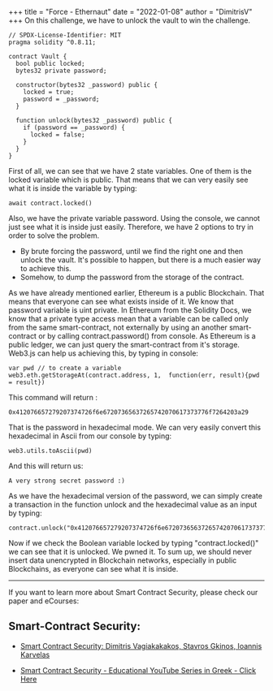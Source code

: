 +++
title = "Force - Ethernaut"
date = "2022-01-08"
author = "DimitrisV"
+++
On this challenge, we have to unlock the vault to win the challenge.
```
// SPDX-License-Identifier: MIT
pragma solidity ^0.8.11;

contract Vault {
  bool public locked;
  bytes32 private password;

  constructor(bytes32 _password) public {
    locked = true;
    password = _password;
  }

  function unlock(bytes32 _password) public {
    if (password == _password) {
      locked = false;
    }
  }
}
```

First of all, we can see that we have 2 state variables. One of them is the locked variable which is public. That means that we can very easily see what it is inside the variable by typing:
```
await contract.locked()
```

Also, we have the private variable password. Using the console, we cannot just see what it is inside just easily. Therefore, we have 2 options to try in order to solve the problem.


* By brute forcing the password, until we find the right one and then unlock the vault. It's possible to happen, but there is a much easier way to achieve this.
* Somehow, to dump the password from the storage of the contract.

As we have already mentioned earlier, Ethereum is a public Blockchain. That means that everyone can see what exists inside of it. We know that password variable is uint private. In Ethereum from the Solidity Docs, we know that a private type access mean that a variable can be called only from the same smart-contract, not externally by using an another smart-contract or by calling contract.password() from console. As Ethereum is a public ledger, we can just query the smart-contract from it's storage.
Web3.js can help us achieving this, by typing in console:


```
var pwd // to create a variable 
web3.eth.getStorageAt(contract.address, 1,  function(err, result){pwd = result})
```

This command will return :
```
0x412076657279207374726f6e67207365637265742070617373776f7264203a29
```
That is the password in hexadecimal mode. We can very easily convert this hexadecimal in Ascii from our console by typing:

```
web3.utils.toAscii(pwd)
```
And this will return us:
```
A very strong secret password :)
```

As we have the hexadecimal version of the password, we can simply create a transaction in the function  unlock and the hexadecimal value as an input by typing:
```
contract.unlock("0x412076657279207374726f6e67207365637265742070617373776f7264203a29")
```
Now if we check the Boolean variable locked by typing "contract.locked()" we can see that it is unlocked. We pwned it.
To sum up, we should never insert data unencrypted in Blockchain networks, especially in public Blockchains, as everyone can see what it is inside.

---
If you want to learn more about Smart Contract Security, please check our paper and eCourses:
## Smart-Contract Security:

- [Smart Contract Security: Dimitris Vagiakakakos, Stavros Gkinos, Ioannis Karvelas](https://github.com/sv1sjp/eVoting_Elections_Decentralized_App/blob/main/smartcontract_security_paper.pdf)


* [Smart Contract Security - Educational YouTube Series in Greek - Click Here](https://www.youtube.com/playlist?list=PLZa7COjIxKWzLcMxI9cRNSzOtdR0xvXB7)

